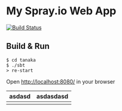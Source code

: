 # My Spray.io Web App

[![Build Status](https://travis-ci.org/Otann/tanaka.png?branch=master)](https://travis-ci.org/Otann/tanaka)

## Build & Run

```shell
$ cd tanaka
$ ./sbt
> re-start
```

Open [http://localhost:8080/](http://localhost:8080/) in your browser

| asdasd | asdasdasd |
| :--- | :--- |
|  |  |



